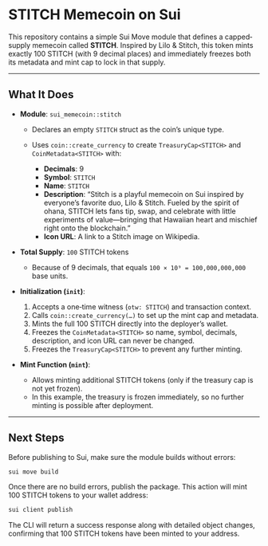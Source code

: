 # STITCH Memecoin on Sui

This repository contains a simple Sui Move module that defines a capped‐supply memecoin called **STITCH**. Inspired by Lilo & Stitch, this token mints exactly 100 STITCH (with 9 decimal places) and immediately freezes both its metadata and mint cap to lock in that supply.

---

## What It Does

* **Module**: `sui_memecoin::stitch`

  * Declares an empty `STITCH` struct as the coin’s unique type.
  * Uses `coin::create_currency` to create `TreasuryCap<STITCH>` and `CoinMetadata<STITCH>` with:

    * **Decimals**: 9
    * **Symbol**: `STITCH`
    * **Name**: `STITCH`
    * **Description**: “Stitch is a playful memecoin on Sui inspired by everyone’s favorite duo, Lilo & Stitch. Fueled by the spirit of ohana, STITCH lets fans tip, swap, and celebrate with little experiments of value—bringing that Hawaiian heart and mischief right onto the blockchain.”
    * **Icon URL**: A link to a Stitch image on Wikipedia.

* **Total Supply**: `100` STITCH tokens

  * Because of 9 decimals, that equals `100 × 10⁹ = 100,000,000,000` base units.

* **Initialization (`init`)**:

  1. Accepts a one‐time witness (`otw: STITCH`) and transaction context.
  2. Calls `coin::create_currency(…)` to set up the mint cap and metadata.
  3. Mints the full 100 STITCH directly into the deployer’s wallet.
  4. Freezes the `CoinMetadata<STITCH>` so name, symbol, decimals, description, and icon URL can never be changed.
  5. Freezes the `TreasuryCap<STITCH>` to prevent any further minting.

* **Mint Function (`mint`)**:

  * Allows minting additional STITCH tokens (only if the treasury cap is not yet frozen).
  * In this example, the treasury is frozen immediately, so no further minting is possible after deployment.

---

## Next Steps

Before publishing to Sui, make sure the module builds without errors:

```bash
sui move build
```

Once there are no build errors, publish the package. This action will mint 100 STITCH tokens to your wallet address:

```bash
sui client publish
```

The CLI will return a success response along with detailed object changes, confirming that 100 STITCH tokens have been minted to your address.
